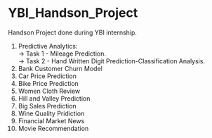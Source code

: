 # YBI_Handson_Project
Handson Project done during YBI internship.
1) Predictive Analytics:<br>
   -> Task 1 - Mileage Prediction.<br>
   -> Task 2 - Hand Written Digit Prediction-Classification Analysis.<br>
2) Bank Customer Churn Model<br>
3) Car Price Prediction<br>
4) Bike Price Prediction<br>
5) Women Cloth Review
6) Hill and Valley Prediction<br>
7) Big Sales Prediction
8) Wine Quality Pridiction
9) Financial Market News
10) Movie Recommendation
